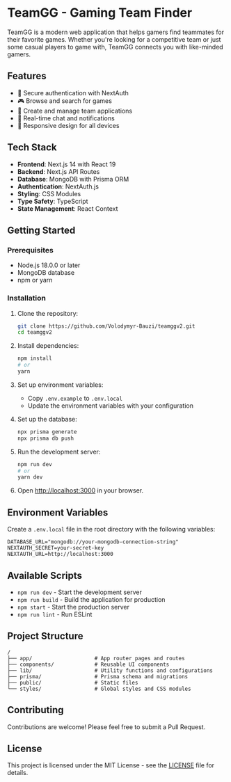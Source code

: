 # TeamGG - Gaming Team Finder

TeamGG is a modern web application that helps gamers find teammates for their favorite games. Whether you're looking for a competitive team or just some casual players to game with, TeamGG connects you with like-minded gamers.

## Features

- 🔐 Secure authentication with NextAuth
- 🎮 Browse and search for games
- 👥 Create and manage team applications
- 💬 Real-time chat and notifications
- 📱 Responsive design for all devices

## Tech Stack

- **Frontend**: Next.js 14 with React 19
- **Backend**: Next.js API Routes
- **Database**: MongoDB with Prisma ORM
- **Authentication**: NextAuth.js
- **Styling**: CSS Modules
- **Type Safety**: TypeScript
- **State Management**: React Context

## Getting Started

### Prerequisites

- Node.js 18.0.0 or later
- MongoDB database
- npm or yarn

### Installation

1. Clone the repository:
   ```bash
   git clone https://github.com/Volodymyr-Bauzi/teamggv2.git
   cd teamggv2
   ```

2. Install dependencies:
   ```bash
   npm install
   # or
   yarn
   ```

3. Set up environment variables:
   - Copy `.env.example` to `.env.local`
   - Update the environment variables with your configuration

4. Set up the database:
   ```bash
   npx prisma generate
   npx prisma db push
   ```

5. Run the development server:
   ```bash
   npm run dev
   # or
   yarn dev
   ```

6. Open [http://localhost:3000](http://localhost:3000) in your browser.

## Environment Variables

Create a `.env.local` file in the root directory with the following variables:

```
DATABASE_URL="mongodb://your-mongodb-connection-string"
NEXTAUTH_SECRET=your-secret-key
NEXTAUTH_URL=http://localhost:3000
```

## Available Scripts

- `npm run dev` - Start the development server
- `npm run build` - Build the application for production
- `npm start` - Start the production server
- `npm run lint` - Run ESLint

## Project Structure

```
/
├── app/                    # App router pages and routes
├── components/             # Reusable UI components
├── lib/                    # Utility functions and configurations
├── prisma/                 # Prisma schema and migrations
├── public/                 # Static files
└── styles/                 # Global styles and CSS modules
```

## Contributing

Contributions are welcome! Please feel free to submit a Pull Request.

## License

This project is licensed under the MIT License - see the [LICENSE](LICENSE) file for details.
